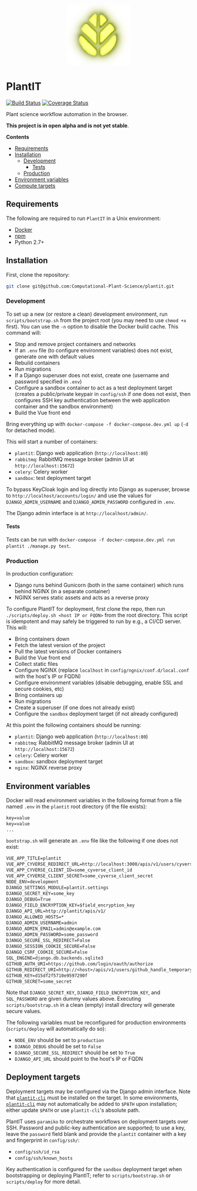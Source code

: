 <p align="center">
<img src="https://github.com/Computational-Plant-Science/plantit/blob/master/plantit/front_end/src/assets/logo.png?raw=true" />
</p>

# PlantIT

[![Build Status](https://travis-ci.com/Computational-Plant-Science/plantit.svg?branch=master)](https://travis-ci.com/Computational-Plant-Science/plantit)
[![Coverage Status](https://coveralls.io/repos/github/Computational-Plant-Science/plantit/badge.svg?branch=HEAD)](https://coveralls.io/github/Computational-Plant-Science/plantit?branch=HEAD)

Plant science workflow automation in the browser.

**This project is in open alpha and is not yet stable**.

<!-- START doctoc generated TOC please keep comment here to allow auto update -->
<!-- DON'T EDIT THIS SECTION, INSTEAD RE-RUN doctoc TO UPDATE -->
**Contents**

- [Requirements](#requirements)
- [Installation](#installation)
  - [Development](#development)
    - [Tests](#tests)
  - [Production](#production)
- [Environment variables](#environment-variables)
- [Compute targets](#compute-targets)

<!-- END doctoc generated TOC please keep comment here to allow auto update -->

## Requirements

The following are required to run `PlantIT` in a Unix environment:

- [Docker](https://www.docker.com/)
- [npm](https://www.npmjs.com/get-npm)
- Python 2.7+

## Installation

First, clone the repository:

```bash
git clone git@github.com:Computational-Plant-Science/plantit.git
```

### Development

To set up a new (or restore a clean) development environment, run `scripts/bootstrap.sh` from the project root (you may need to use `chmod +x` first). You can use the `-n` option to disable the Docker build cache. This command will:

- Stop and remove project containers and networks
- If an `.env` file (to configure environment variables) does not exist, generate one with default values
- Rebuild containers
- Run migrations
- If a Django superuser does not exist, create one (username and password specified in `.env`)
- Configure a sandbox container to act as a test deployment target (creates a public/private keypair in `config/ssh` if one does not exist, then configures SSH key authentication between the web application container and the sandbox environment)
- Build the Vue front end

Bring everything up with `docker-compose -f docker-compose.dev.yml up` (`-d` for detached mode).

This will start a number of containers:

- `plantit`: Django web application (`http://localhost:80`)
- `rabbitmq`: RabbitMQ message broker (admin UI at `http://localhost:15672`)
- `celery`: Celery worker
- `sandbox`: test deployment target

To bypass KeyCloak login and log directly into Django as superuser, browse to `http://localhost/accounts/login/` and use the values for `DJANGO_ADMIN_USERNAME` and `DJANGO_ADMIN_PASSWORD` configured in `.env`.

The Django admin interface is at `http://localhost/admin/`.

#### Tests

Tests can be run with `docker-compose -f docker-compose.dev.yml run plantit ./manage.py test`.

### Production

In production configuration:

- Django runs behind Gunicorn (both in the same container) which runs behind NGINX (in a separate container)
- NGINX serves static assets and acts as a reverse proxy

To configure PlantIT for deployment, first clone the repo, then run `./scripts/deploy.sh <host IP or FQDN>` from the root directory. This script is idempotent and may safely be triggered to run by e.g., a CI/CD server. This will:

- Bring containers down
- Fetch the latest version of the project
- Pull the latest versions of Docker containers
- Build the Vue front end
- Collect static files
- Configure NGINX (replace `localhost` in `config/ngnix/conf.d/local.conf` with the host's IP or FQDN)
- Configure environment variables (disable debugging, enable SSL and secure cookies, etc)
- Bring containers up
- Run migrations
- Create a superuser (if one does not already exist)
- Configure the `sandbox` deployment target (if not already configured)

At this point the following containers should be running:

- `plantit`: Django web application (`http://localhost:80`)
- `rabbitmq`: RabbitMQ message broker (admin UI at `http://localhost:15672`)
- `celery`: Celery worker
- `sandbox`: sandbox deployment target
- `nginx`: NGINX reverse proxy

## Environment variables

Docker will read environment variables in the following format from a file named `.env` in the `plantit` root directory (if the file exists):

```
key=value
key=value
...
```

`bootstrap.sh` will generate an `.env` file like the following if one does not exist:

```
VUE_APP_TITLE=plantit
VUE_APP_CYVERSE_REDIRECT_URL=http://localhost:3000/apis/v1/users/cyverse_handle_temporary_code/
VUE_APP_CYVERSE_CLIENT_ID=some_cyverse_client_id
VUE_APP_CYVERSE_CLIENT_SECRET=some_cyverse_client_secret
NODE_ENV=development
DJANGO_SETTINGS_MODULE=plantit.settings
DJANGO_SECRET_KEY=some_key
DJANGO_DEBUG=True
DJANGO_FIELD_ENCRYPTION_KEY=$field_encryption_key
DJANGO_API_URL=http://plantit/apis/v1/
DJANGO_ALLOWED_HOSTS=*
DJANGO_ADMIN_USERNAME=admin
DJANGO_ADMIN_EMAIL=admin@example.com
DJANGO_ADMIN_PASSWORD=some_password
DJANGO_SECURE_SSL_REDIRECT=False
DJANGO_SESSION_COOKIE_SECURE=False
DJANGO_CSRF_COOKIE_SECURE=False
SQL_ENGINE=django.db.backends.sqlite3
GITHUB_AUTH_URI=https://github.com/login/oauth/authorize
GITHUB_REDIRECT_URI=http://<host>/apis/v1/users/github_handle_temporary_code/
GITHUB_KEY=d15df2f5710e9597290f
GITHUB_SECRET=some_secret
```

Note that `DJANGO_SECRET_KEY`, `DJANGO_FIELD_ENCRYPTION_KEY`, and `SQL_PASSWORD` are given dummy values above. Executing `scripts/bootstrap.sh` in a clean (empty) install directory will generate secure values.

The following variables must be reconfigured for production environments (`scripts/deploy` will automatically do so):

- `NODE_ENV` should be set to `production`
- `DJANGO_DEBUG` should be set to `False`
- `DJANGO_SECURE_SSL_REDIRECT` should be set to `True`
- `DJANGO_API_URL` should point to the host's IP or FQDN

## Deployment targets

Deployment targets may be configured via the Django admin interface. Note that [`plantit-cli`](https://github.com/Computational-Plant-Science/plantit-cli) must be installed on the target. In some environments, [`plantit-cli`](https://github.com/Computational-Plant-Science/plantit-cli) may not automatically be added to `$PATH` upon installation; either update `$PATH` or use `plantit-cli`'s absolute path.

PlantIT uses `paramiko` to orchestrate workflows on deployment targets over SSH. Password and public-key authentication are supported; to use a key, leave the `password` field blank and provide the `plantit` container with a key and fingerprint in `config/ssh/`:

- `config/ssh/id_rsa`
- `config/ssh/known_hosts`

Key authentication is configured for the `sandbox` deployment target when bootstrapping or deploying PlantIT; refer to `scripts/bootstrap.sh` or `scripts/deploy` for more detail.